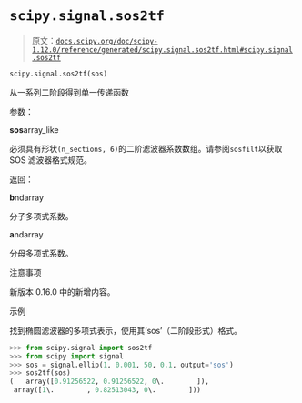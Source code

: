 # `scipy.signal.sos2tf`

> 原文：[`docs.scipy.org/doc/scipy-1.12.0/reference/generated/scipy.signal.sos2tf.html#scipy.signal.sos2tf`](https://docs.scipy.org/doc/scipy-1.12.0/reference/generated/scipy.signal.sos2tf.html#scipy.signal.sos2tf)

```py
scipy.signal.sos2tf(sos)
```

从一系列二阶段得到单一传递函数

参数：

**sos**array_like

必须具有形状`(n_sections, 6)`的二阶滤波器系数数组。请参阅`sosfilt`以获取 SOS 滤波器格式规范。

返回：

**b**ndarray

分子多项式系数。

**a**ndarray

分母多项式系数。

注意事项

新版本 0.16.0 中的新增内容。

示例

找到椭圆滤波器的多项式表示，使用其‘sos’（二阶段形式）格式。

```py
>>> from scipy.signal import sos2tf
>>> from scipy import signal
>>> sos = signal.ellip(1, 0.001, 50, 0.1, output='sos')
>>> sos2tf(sos)
(   array([0.91256522, 0.91256522, 0\.        ]),
 array([1\.        , 0.82513043, 0\.        ])) 
```
